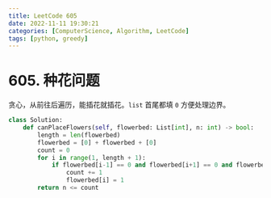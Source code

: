 ```yaml
---
title: LeetCode 605
date: 2022-11-11 19:30:21
categories: [ComputerScience, Algorithm, LeetCode]
tags: [python, greedy]
---
```


# 605. 种花问题

贪心，从前往后遍历，能插花就插花。`list` 首尾都填 `0` 方便处理边界。

```python
class Solution:
    def canPlaceFlowers(self, flowerbed: List[int], n: int) -> bool:
        length = len(flowerbed)
        flowerbed = [0] + flowerbed + [0]
        count = 0
        for i in range(1, length + 1):
            if flowerbed[i-1] == 0 and flowerbed[i+1] == 0 and flowerbed[i] == 0:
                count += 1
                flowerbed[i] = 1
        return n <= count

```

